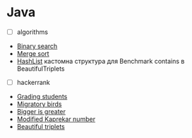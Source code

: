 # Java

- [ ] algorithms

- [Binary search](https://github.com/dated30txl/Java/blob/main/src/main/java/BinarySearch.java)
- [Merge sort](https://github.com/dated30txl/Java/blob/main/src/main/java/MergeSort.java)
- [HashList](https://github.com/dated30txl/Java/blob/main/src/main/java/MergeSort.java) кастомна структура для Benchmark contains в BeautifulTriplets


- [ ] hackerrank

- [Grading students](https://github.com/dated30txl/Java/blob/main/src/main/java/GradingStudents.java)
- [Migratory birds](https://github.com/dated30txl/Java/blob/main/src/main/java/MigratoryBirds.java)
- [Bigger is greater](https://github.com/dated30txl/Java/blob/main/src/main/java/BiggerIsGreater.java)
- [Modified Kaprekar number](https://github.com/dated30txl/Java/blob/main/src/main/java/KaprekarNumbers.java)
- [Beautiful triplets](https://github.com/dated30txl/Java/blob/main/src/main/java/BeautifulTriplets.java)